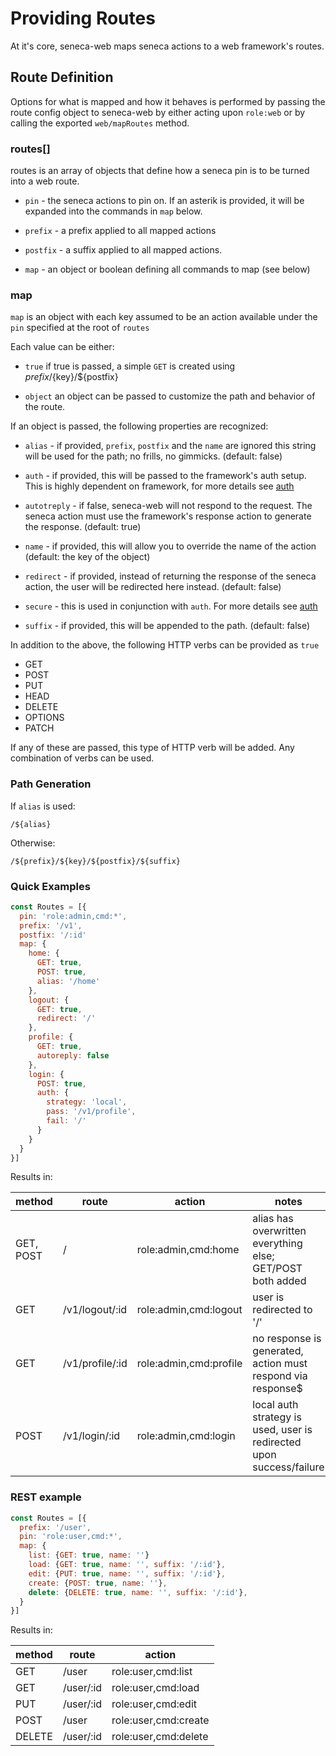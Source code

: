 # Providing Routes

At it's core, seneca-web maps seneca actions to a web framework's routes.

## Route Definition

Options for what is mapped and how it behaves is performed by passing the route config object to seneca-web by either acting upon `role:web` or by calling the exported `web/mapRoutes` method.

### routes[]

routes is an array of objects that define how a seneca pin is to be turned into a web route.

* `pin` - the seneca actions to pin on.  If an asterik is provided, it will be expanded into the commands in `map` below.

* `prefix` - a prefix applied to all mapped actions

* `postfix` - a suffix applied to all mapped actions.

* `map` - an object or boolean defining all commands to map (see below)

### map

`map` is an object with each key assumed to be an action available under the `pin` specified at the root of `routes`

Each value can be either:

* `true` if true is passed, a simple `GET` is created using ${prefix}/${key}/${postfix}

* `object` an object can be passed to customize the path and behavior of the route.

If an object is passed, the following properties are recognized:

* `alias` - if provided, `prefix`, `postfix` and the `name` are ignored this string will be used for the path; no frills, no gimmicks. (default: false)

* `auth` - if provided, this will be passed to the framework's auth setup.  This is highly dependent on framework, for more details see [auth](./Auth.md)

* `autotreply` - if false, seneca-web will not respond to the request. The seneca action must use the framework's response action to generate the response.  (default: true)

* `name` - if provided, this will allow you to override the name of the action (default: the key of the object)

* `redirect` - if provided, instead of returning the response of the seneca action, the user will be redirected here instead.  (default: false)

* `secure` - this is used in conjunction with `auth`.   For more details see [auth](./Auth.md)

* `suffix` - if provided, this will be appended to the path. (default: false)

In addition to the above, the following HTTP verbs can be provided as `true`

* GET
* POST
* PUT
* HEAD
* DELETE
* OPTIONS
* PATCH

If any of these are passed, this type of HTTP verb will be added. Any combination of verbs can be used.

### Path Generation

If `alias` is used:

    /${alias}

Otherwise:

    /${prefix}/${key}/${postfix}/${suffix}

### Quick Examples

```js
const Routes = [{
  pin: 'role:admin,cmd:*',
  prefix: '/v1',
  postfix: '/:id'
  map: {
    home: {
      GET: true,
      POST: true,
      alias: '/home'
    },
    logout: {
      GET: true,
      redirect: '/'
    },
    profile: {
      GET: true,
      autoreply: false
    },
    login: {
      POST: true,
      auth: {
        strategy: 'local',
        pass: '/v1/profile',
        fail: '/'
      }
    }
  }
}]
```

Results in:

| method    | route           | action                 | notes                                                                |
|-----------|-----------------|------------------------|----------------------------------------------------------------------|
| GET, POST | /               | role:admin,cmd:home    | alias has overwritten everything else; GET/POST both added           |
| GET       | /v1/logout/:id  | role:admin,cmd:logout  | user is redirected to '/'                                            |
| GET       | /v1/profile/:id | role:admin,cmd:profile | no response is generated, action must respond via response$          |
| POST      | /v1/login/:id   | role:admin,cmd:login   | local auth strategy is used, user is redirected upon success/failure |

### REST example

```js
const Routes = [{
  prefix: '/user',
  pin: 'role:user,cmd:*',
  map: {
    list: {GET: true, name: ''}
    load: {GET: true, name: '', suffix: '/:id'},
    edit: {PUT: true, name: '', suffix: '/:id'},
    create: {POST: true, name: ''},
    delete: {DELETE: true, name: '', suffix: '/:id'},
  }
}]

```
Results in:

| method | route     | action               |
|--------|-----------|----------------------|
| GET    | /user     | role:user,cmd:list   |
| GET    | /user/:id | role:user,cmd:load   |
| PUT    | /user/:id | role:user,cmd:edit   |
| POST   | /user     | role:user,cmd:create |
| DELETE | /user/:id | role:user,cmd:delete |
